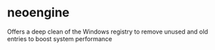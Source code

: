 # neoengine
Offers a deep clean of the Windows registry to remove unused and old entries to boost system performance
